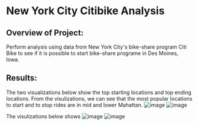 # New York City Citibike Analysis
## Overview of Project:
Perform analysis using data from New York City's bike-share program Citi Bike to see if it is possible to start bike-share programe in Des Moines, Iowa.
## Results:
The two visualizations below show the top starting locations and top ending locations. From the visulizations, we can see that the most popular locations to start and to stop rides are in mid and lower Mahattan.
![image](https://user-images.githubusercontent.com/108709071/194197786-7985da9e-ba2e-4db6-9047-257c324f8fc2.png)
![image](https://user-images.githubusercontent.com/108709071/194197885-89a72388-bae8-4b2a-bd2a-a38464f4c8be.png)

The visulizations below shows 
![image](https://user-images.githubusercontent.com/108709071/194198370-ae80fc50-cd1f-416e-a105-c7b1346702da.png)
![image](https://user-images.githubusercontent.com/108709071/194198403-3c445c53-c7e6-4dd1-af2b-22250d7316f5.png)
